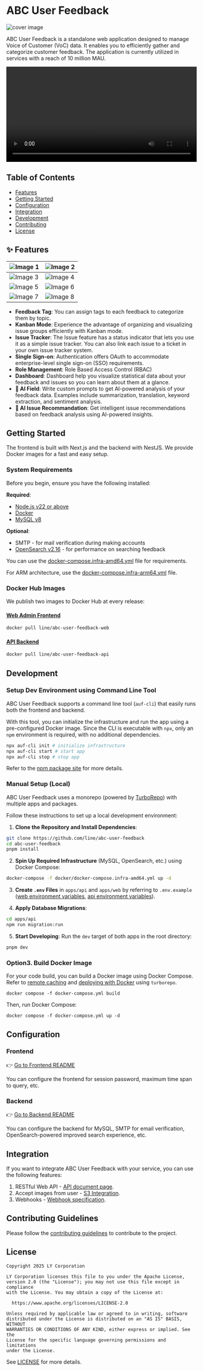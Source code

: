 # ABC User Feedback

![cover image](./assets/cover.png)

ABC User Feedback is a standalone web application designed to manage Voice of Customer (VoC) data. It enables you to efficiently gather and categorize customer feedback. The application is currently utilized in services with a reach of 10 million MAU.

<p align="center">
  <video src="https://github.com/user-attachments/assets/a2ef7a1a-41ec-4cec-b7d1-bda5fbd7d48b" width="100%" />
</p>

## Table of Contents

- [Features](#-features)
- [Getting Started](#Getting-Started)
- [Configuration](#configuration)
- [Integration](#Integration)
- [Development](#Development)
- [Contributing](#Contributing-Guidelines)
- [License](#license)

## ✨ Features

| ![Image 1](./assets/01-feedback-tag.png)    | ![Image 2](./assets/02-Issue-Kanban.png)  |
| ------------------------------------------- | ----------------------------------------- |
| ![Image 3](./assets/03-issue-tracker.png)   | ![Image 4](./assets/04-single-signon.png) |
| ![Image 5](./assets/05-role-management.png) | ![Image 6](./assets/06-dashboard.png)     |
| ![Image 7](./assets/07-ai-field.png)        | ![Image 8](./assets/08-ai-issue.png)      |

- **Feedback Tag**: You can assign tags to each feedback to categorize them by topic.
- **Kanban Mode**: Experience the advantage of organizing and visualizing issue groups efficiently with Kanban mode.
- **Issue Tracker**: The Issue feature has a status indicator that lets you use it as a simple issue tracker. You can also link each issue to a ticket in your own issue tracker system.
- **Single Sign-on**: Authentication offers OAuth to accommodate enterprise-level single sign-on (SSO) requirements.
- **Role Management**: Role Based Access Control (RBAC)
- **Dashboard**: Dashboard help you visualize statistical data about your feedback and issues so you can learn about them at a glance.
- **🤖 AI Field**: Write custom prompts to get AI-powered analysis of your feedback data. Examples include summarization, translation, keyword extraction, and sentiment analysis.
- **🤖 AI Issue Recommandation**: Get intelligent issue recommendations based on feedback analysis using AI-powered insights.

## Getting Started

The frontend is built with Next.js and the backend with NestJS. We provide Docker images for a fast and easy setup.

### System Requirements

Before you begin, ensure you have the following installed:

**Required**:

- [Node.js v22 or above](https://nodejs.org/en/download/)
- [Docker](https://docs.docker.com/desktop/)
- [MySQL v8](https://www.mysql.com/downloads/)

**Optional**:

- SMTP - for mail verification during making accounts
- [OpenSearch v2.16](https://opensearch.org/) - for performance on searching feedback

You can use the [docker-compose.infra-amd64.yml](/docker/docker-compose.infra-amd64.yml) file for requirements.

For ARM architecture, use the [docker-compose.infra-arm64.yml](/docker/docker-compose.infra-arm64.yml) file.

### Docker Hub Images

We publish two images to Docker Hub at every release:

#### [Web Admin Frontend](https://hub.docker.com/r/line/abc-user-feedback-web)

```bash
docker pull line/abc-user-feedback-web
```

#### [API Backend](https://hub.docker.com/r/line/abc-user-feedback-api)

```bash
docker pull line/abc-user-feedback-api
```

## Development

### Setup Dev Environment using Command Line Tool

ABC User Feedback supports a command line tool (`auf-cli`) that easily runs both the frontend and backend.

With this tool, you can initialize the infrastructure and run the app using a pre-configured Docker image. Since the CLI is executable with `npx`, only an `npm` environment is required, with no additional dependencies.

```bash
npx auf-cli init # initialize infrastructure
npx auf-cli start # start app
npx auf-cli stop # stop app
```

Refer to the [npm package site](https://www.npmjs.com/package/auf-cli) for more details.

### Manual Setup (Local)

ABC User Feedback uses a monorepo (powered by [TurboRepo](https://turbo.build/)) with multiple apps and packages.

Follow these instructions to set up a local development environment:

1. **Clone the Repository and Install Dependencies**:

```bash
git clone https://github.com/line/abc-user-feedback
cd abc-user-feedback
pnpm install
```

2. **Spin Up Required Infrastructure** (MySQL, OpenSearch, etc.) using Docker Compose:

```bash
docker-compose -f docker/docker-compose.infra-amd64.yml up -d
```

3. **Create `.env` Files** in `apps/api` and `apps/web` by referring to `.env.example` ([web environment variables](./apps/web/README.md), [api environment variables](./apps/api/README.md)).

4. **Apply Database Migrations**:

```bash
cd apps/api
npm run migration:run
```

5. **Start Developing**: Run the `dev` target of both apps in the root directory:

```bash
pnpm dev
```

### Option3. Build Docker Image

For your code build, you can build a Docker image using Docker Compose. Refer to [remote caching](https://turbo.build/repo/docs/core-concepts/remote-caching) and [deploying with Docker](https://turbo.build/repo/docs/handbook/deploying-with-docker) using `turborepo`.

```
docker compose -f docker-compose.yml build
```

Then, run Docker Compose:

```
docker compose -f docker-compose.yml up -d
```

## Configuration

### Frontend

:point_right: [Go to Frontend README](./apps/web/README.md)

You can configure the frontend for session password, maximum time span to query, etc.

### Backend

:point_right: [Go to Backend README](./apps/api/README.md)

You can configure the backend for MySQL, SMTP for email verification, OpenSearch-powered improved search experience, etc.

## Integration

If you want to integrate ABC User Feedback with your service, you can use the following features:

1. RESTful Web API - [API document page](https://line.github.io/abc-user-feedback).
1. Accept images from user - [S3 Integration](./GUIDE.md#image-storage-integration).
1. Webhooks - [Webhook specification](./GUIDE.md#Webhook-Feature).

## Contributing Guidelines

Please follow the [contributing guidelines](./CONTRIBUTING.md) to contribute to the project.

## License

```
Copyright 2025 LY Corporation

LY Corporation licenses this file to you under the Apache License,
version 2.0 (the "License"); you may not use this file except in compliance
with the License. You may obtain a copy of the License at:

  https://www.apache.org/licenses/LICENSE-2.0

Unless required by applicable law or agreed to in writing, software
distributed under the License is distributed on an "AS IS" BASIS, WITHOUT
WARRANTIES OR CONDITIONS OF ANY KIND, either express or implied. See the
License for the specific language governing permissions and limitations
under the License.
```

See [LICENSE](./LICENSE) for more details.

